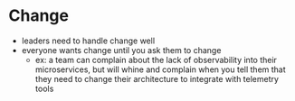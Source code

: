 # Change

- leaders need to handle change well
- everyone wants change until you ask them to change
  - ex: a team can complain about the lack of observability into their microservices, but will whine and complain when you tell them that they need to change their architecture to integrate with telemetry tools

